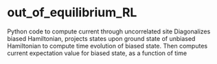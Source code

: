 # out_of_equilibrium_RL
Python code to compute current through uncorrelated site
Diagonalizes biased Hamiltonian, projects states upon ground state of unbiased Hamiltonian to compute time evolution of biased state. 
Then computes current expectation value for biased state, as a function of time

